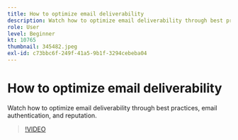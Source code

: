 ```yaml
---
title: How to optimize email deliverability
description: Watch how to optimize email deliverability through best practices, email authentication, and reputation.
role: User
level: Beginner
kt: 10765
thumbnail: 345482.jpeg
exl-id: c73bbc6f-249f-41a5-9b1f-3294cebeba04
---
```

# How to optimize email deliverability

Watch how to optimize email deliverability through best practices, email authentication, and reputation.

>[!VIDEO](https://video.tv.adobe.com/v/345482/?quality=12&learn=on)
